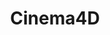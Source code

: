 ---
title: Cinema4D
crosslinks:
- u_imguralbumbot
- livven
- youtubefactsbot
- anti_gif_bot
- youtubot
- outrun
- Simulated
- tmsbmeta
- blender
- ShadowBan
- restofthefuckingowl
- wallpapers
- 3Dmodeling
- analog
- VaporwaveAesthetics
- alotabot
- hardwareswap
- Daily3D
- 600x450
- Gunpla
---